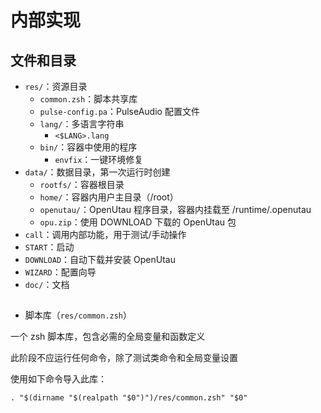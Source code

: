 
# 内部实现

## 文件和目录

+ `res/`：资源目录
  + `common.zsh`：脚本共享库
  + `pulse-config.pa`：PulseAudio 配置文件
  + `lang/`：多语言字符串
    + `<$LANG>.lang`
  + `bin/`：容器中使用的程序
    + `envfix`：一键环境修复
+ `data/`：数据目录，第一次运行时创建
  + `rootfs/`：容器根目录
  + `home/`：容器内用户主目录（/root）
  + `openutau/`：OpenUtau 程序目录，容器内挂载至 /runtime/.openutau
  + `opu.zip`：使用 DOWNLOAD 下载的 OpenUtau 包
+ `call`：调用内部功能，用于测试/手动操作
+ `START`：启动
+ `DOWNLOAD`：自动下载并安装 OpenUtau
+ `WIZARD`：配置向导
+ `doc/`：文档

##

- 脚本库（`res/common.zsh`）

一个 zsh 脚本库，包含必需的全局变量和函数定义

此阶段不应运行任何命令，除了测试类命令和全局变量设置

使用如下命令导入此库：

`. "$(dirname "$(realpath "$0")")/res/common.zsh" "$0"`

